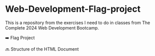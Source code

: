 # Web-Development-Flag-project

This is a repository from the exercises I need to do in classes from The Complete 2024 Web Development Bootcamp.

➡️ Flag Project

🔜 Structure of the HTML Document
